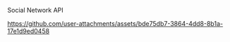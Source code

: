 Social Network API


https://github.com/user-attachments/assets/bde75db7-3864-4dd8-8b1a-17e1d9ed0458

